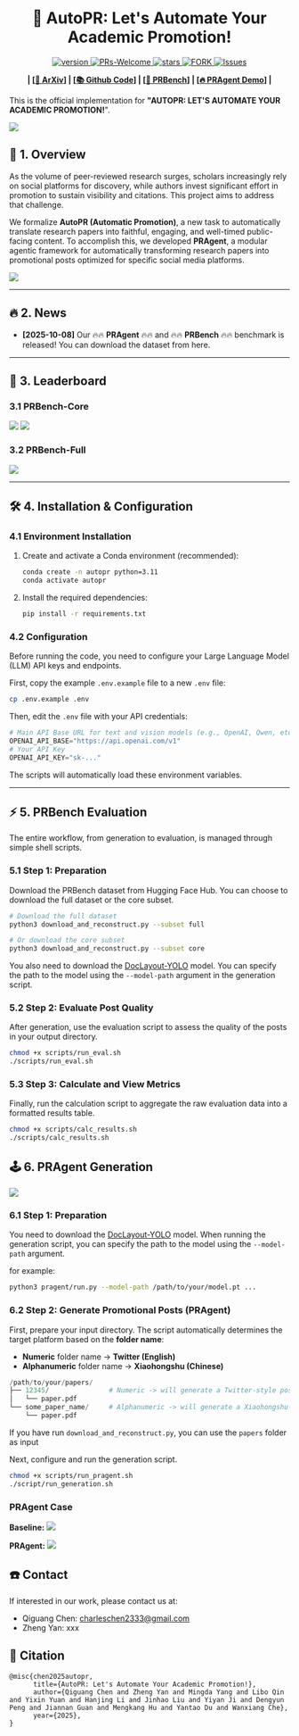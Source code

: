 <p align="center">
<h1 align="center"> 🎉 AutoPR: Let's Automate Your Academic Promotion!</h1>
</p>
<p align="center">
  	<a href="https://github.com/LightChen233/AutoPR">
      <img alt="version" src="https://img.shields.io/badge/version-v0.0.1-blue?color=FF8000?color=009922" />
    </a>
    <a href="ttps://github.com/LightChen233/AutoPR">
       <img alt="PRs-Welcome" src="https://img.shields.io/badge/PRs-Welcome-blue" />
  	</a>
   	<a href="https://github.com/LightChen233/AutoPR/stargazers">
       <img alt="stars" src="https://img.shields.io/github/stars/LightChen233/AutoPR" />
  	</a>
  	<a href="https://github.com/LightChen233/AutoPR/network/members">
       <img alt="FORK" src="https://img.shields.io/github/forks/LightChen233/AutoPR?color=FF8000" />
  	</a>
    <a href="https://github.com/LightChen233/AutoPR/issues">
      <img alt="Issues" src="https://img.shields.io/github/issues/LightChen233/AutoPR?color=0088ff"/>
    </a>
    <br />
    
</p>

<p align="center">
  	<b>
    | [<a href="https://arxiv.org/abs/XXX">📝 ArXiv</a>] | [<a href="https://github.com/LightChen233/AutoPR">📚 Github Code</a>] | [<a href="https://huggingface.co/datasets/yzweak/PRBench">🤗 PRBench</a>] | [<a href="https://huggingface.co/spaces/yzweak/AutoPR">🔥 PRAgent Demo</a>] |
    </b>
    <br />
</p>


This is the official implementation for **"AUTOPR: LET'S AUTOMATE YOUR ACADEMIC PROMOTION!**".

![](assets/images/title.png)

## 👀 1. Overview
As the volume of peer-reviewed research surges, scholars increasingly rely on social platforms for discovery, while authors invest significant effort in promotion to sustain visibility and citations. This project aims to address that challenge.



We formalize **AutoPR (Automatic Promotion)**, a new task to automatically translate research papers into faithful, engaging, and well-timed public-facing content. To accomplish this, we developed **PRAgent**, a modular agentic framework for automatically transforming research papers into promotional posts optimized for specific social media platforms.

![](assets/images/intro.png)

-----

## 🔥 2. News
- **[2025-10-08]** Our 🔥🔥 **PRAgent** 🔥🔥 and 🔥🔥 **PRBench** 🔥🔥 benchmark is released! You can download the dataset from here.


-----

## 🏅 3. Leaderboard

### 3.1 PRBench-Core
![](assets/images/prbench-core.png)
![](assets/images/prbench-core-1.png)

### 3.2 PRBench-Full
![](assets/images/prbench-full.png)

-----

## 🛠️ 4. Installation & Configuration

### 4.1 Environment Installation

1.  Create and activate a Conda environment (recommended):

    ```bash
    conda create -n autopr python=3.11
    conda activate autopr
    ```

2.  Install the required dependencies:

    ```bash
    pip install -r requirements.txt
    ```


### 4.2 Configuration

Before running the code, you need to configure your Large Language Model (LLM) API keys and endpoints.

First, copy the example `.env.example` file to a new `.env` file:

```bash
cp .env.example .env
```

Then, edit the `.env` file with your API credentials:

```python
# Main API Base URL for text and vision models (e.g., OpenAI, Qwen, etc.)
OPENAI_API_BASE="https://api.openai.com/v1"
# Your API Key
OPENAI_API_KEY="sk-..."
```

The scripts will automatically load these environment variables.

-----

## ⚡ 5. PRBench Evaluation

The entire workflow, from generation to evaluation, is managed through simple shell scripts.

### 5.1 Step 1: Preparation

Download the PRBench dataset from Hugging Face Hub. You can choose to download the full dataset or the core subset.

```bash
# Download the full dataset
python3 download_and_reconstruct.py --subset full

# Or download the core subset
python3 download_and_reconstruct.py --subset core
```

You also need to download the [DocLayout-YOLO](https://huggingface.co/juliozhao/DocLayout-YOLO-DocStructBench/blob/main/doclayout_yolo_docstructbench_imgsz1024.pt) model. You can specify the path to the model using the `--model-path` argument in the generation script.

### 5.2 Step 2: Evaluate Post Quality

After generation, use the evaluation script to assess the quality of the posts in your output directory.

```bash
chmod +x scripts/run_eval.sh
./scripts/run_eval.sh
```

### 5.3 Step 3: Calculate and View Metrics

Finally, run the calculation script to aggregate the raw evaluation data into a formatted results table.

```bash
chmod +x scripts/calc_results.sh
./scripts/calc_results.sh
```

## 🕹️ 6. PRAgent Generation

![](assets/images/pragent.png)
### 6.1 Step 1: Preparation

You need to download the [DocLayout-YOLO](https://huggingface.co/juliozhao/DocLayout-YOLO-DocStructBench/blob/main/doclayout_yolo_docstructbench_imgsz1024.pt) model. When running the generation script, you can specify the path to the model using the `--model-path` argument.

for example:
```bash
python3 pragent/run.py --model-path /path/to/your/model.pt ...
```

### 6.2 Step 2: Generate Promotional Posts (PRAgent)



First, prepare your input directory. The script automatically determines the target platform based on the **folder name**:

* **Numeric** folder name -\> **Twitter (English)**
* **Alphanumeric** folder name -\> **Xiaohongshu (Chinese)**

<!-- end list -->

```python
/path/to/your/papers/
├── 12345/               # Numeric -> will generate a Twitter-style post in English
│   └── paper.pdf
└── some_paper_name/     # Alphanumeric -> will generate a Xiaohongshu-style post in Chinese
    └── paper.pdf
```

If you have run ``download_and_reconstruct.py``, you can use the ``papers`` folder as input

Next, configure and run the generation script.
```bash
chmod +x scripts/run_pragent.sh
./script/run_generation.sh
```


### PRAgent Case
**Baseline:**
![](assets/images/case-1.png)

**PRAgent:**
![](assets/images/case-2.png)

## ☎️ Contact
If interested in our work, please contact us at:
- Qiguang Chen: charleschen2333@gmail.com
- Zheng Yan: xxx

## 🎁 Citation
```
@misc{chen2025autopr,
      title={AutoPR: Let's Automate Your Academic Promotion!}, 
      author={Qiguang Chen and Zheng Yan and Mingda Yang and Libo Qin and Yixin Yuan and Hanjing Li and Jinhao Liu and Yiyan Ji and Dengyun Peng and Jiannan Guan and Mengkang Hu and Yantao Du and Wanxiang Che},
      year={2025},
}
```
